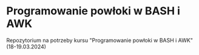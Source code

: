# Programowanie powłoki w BASH i AWK
Repozytorium na potrzeby kursu "Programowanie powłoki w BASH i AWK" (18-19.03.2024)
